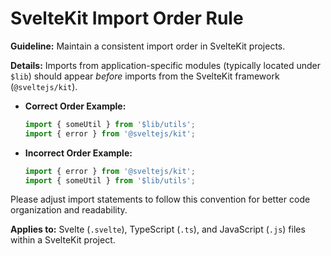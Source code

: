 # SvelteKit Import Order Rule

**Guideline:** Maintain a consistent import order in SvelteKit projects.

**Details:**
Imports from application-specific modules (typically located under `$lib`) should appear _before_ imports from the SvelteKit framework (`@sveltejs/kit`).

- **Correct Order Example:**

  ```typescript
  import { someUtil } from '$lib/utils';
  import { error } from '@sveltejs/kit';
  ```

- **Incorrect Order Example:**
  ```typescript
  import { error } from '@sveltejs/kit';
  import { someUtil } from '$lib/utils';
  ```

Please adjust import statements to follow this convention for better code organization and readability.

**Applies to:** Svelte (`.svelte`), TypeScript (`.ts`), and JavaScript (`.js`) files within a SvelteKit project.
